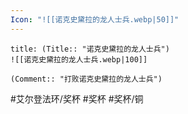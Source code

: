 ```yaml
---
Icon: "![[诺克史黛拉的龙人士兵.webp|50]]"
---
```

```ad-common-bronze-trophy
title: (Title:: "诺克史黛拉的龙人士兵")
![[诺克史黛拉的龙人士兵.webp|100]]

(Comment:: "打败诺克史黛拉的龙人士兵")
```

#艾尔登法环/奖杯 #奖杯 #奖杯/铜